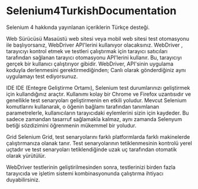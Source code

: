 # Selenium4TurkishDocumentation
Selenium 4 hakkında yayınlanan içeriklerin Türkçe desteği.

Web Sürücüsü
Masaüstü web sitesi veya mobil web sitesi test otomasyonu ile başlıyorsanız, WebDriver API'lerini kullanıyor olacaksınız. WebDriver , tarayıcıyı kontrol etmek ve testleri çalıştırmak için tarayıcı satıcıları tarafından sağlanan tarayıcı otomasyonu API'lerini kullanır. Bu, tarayıcıyı gerçek bir kullanıcı çalıştırıyor gibidir. WebDriver, API'sinin uygulama koduyla derlenmesini gerektirmediğinden; Canlı olarak gönderdiğiniz aynı uygulamayı test ediyorsunuz.

IDE
IDE (Entegre Geliştirme Ortamı), Selenium test durumlarınızı geliştirmek için kullandığınız araçtır. Kullanımı kolay bir Chrome ve Firefox uzantısıdır ve genellikle test senaryoları geliştirmenin en etkili yoludur. Mevcut Selenium komutlarını kullanarak, o öğenin bağlamı tarafından tanımlanan parametrelerle, kullanıcıların tarayıcıdaki eylemlerini sizin için kaydeder. Bu sadece zamandan tasarruf sağlamakla kalmaz, aynı zamanda Selenyum betiği sözdizimini öğrenmenin mükemmel bir yoludur.

Grid
Selenium Grid, test senaryolarını farklı platformlarda farklı makinelerde çalıştırmanıza olanak tanır. Test senaryolarının tetiklenmesinin kontrolü yerel uçtadır ve test senaryoları tetiklendiğinde uzak uç tarafından otomatik olarak yürütülür.

WebDriver testlerinin geliştirilmesinden sonra, testlerinizi birden fazla tarayıcıda ve işletim sistemi kombinasyonunda çalıştırma ihtiyacı duyabilirsiniz.
